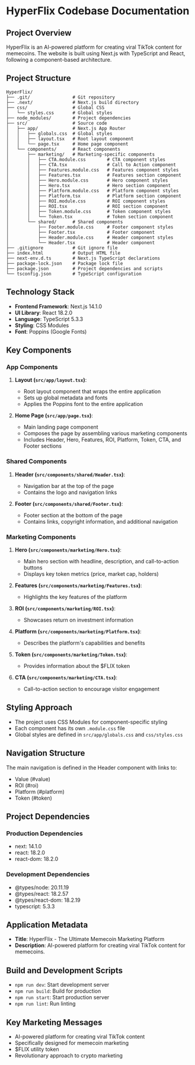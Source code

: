 # HyperFlix Codebase Documentation

## Project Overview

HyperFlix is an AI-powered platform for creating viral TikTok content for memecoins. The website is built using Next.js with TypeScript and React, following a component-based architecture.

## Project Structure

```
HyperFlix/
├── .git/                # Git repository
├── .next/               # Next.js build directory
├── css/                 # Global CSS
│   └── styles.css       # Global styles
├── node_modules/        # Project dependencies
├── src/                 # Source code
│   ├── app/             # Next.js App Router
│   │   ├── globals.css  # Global styles
│   │   ├── layout.tsx   # Root layout component
│   │   └── page.tsx     # Home page component
│   └── components/      # React components
│       ├── marketing/   # Marketing-specific components
│       │   ├── CTA.module.css        # CTA component styles
│       │   ├── CTA.tsx               # Call to Action component
│       │   ├── Features.module.css   # Features component styles
│       │   ├── Features.tsx          # Features section component
│       │   ├── Hero.module.css       # Hero component styles
│       │   ├── Hero.tsx              # Hero section component
│       │   ├── Platform.module.css   # Platform component styles
│       │   ├── Platform.tsx          # Platform section component
│       │   ├── ROI.module.css        # ROI component styles
│       │   ├── ROI.tsx               # ROI section component
│       │   ├── Token.module.css      # Token component styles
│       │   └── Token.tsx             # Token section component
│       └── shared/      # Shared components
│           ├── Footer.module.css     # Footer component styles
│           ├── Footer.tsx            # Footer component
│           ├── Header.module.css     # Header component styles
│           └── Header.tsx            # Header component
├── .gitignore           # Git ignore file
├── index.html           # Output HTML file
├── next-env.d.ts        # Next.js TypeScript declarations
├── package-lock.json    # Package lock file
├── package.json         # Project dependencies and scripts
└── tsconfig.json        # TypeScript configuration
```

## Technology Stack

- **Frontend Framework**: Next.js 14.1.0
- **UI Library**: React 18.2.0
- **Language**: TypeScript 5.3.3
- **Styling**: CSS Modules
- **Font**: Poppins (Google Fonts)

## Key Components

### App Components

1. **Layout (`src/app/layout.tsx`)**: 
   - Root layout component that wraps the entire application
   - Sets up global metadata and fonts
   - Applies the Poppins font to the entire application

2. **Home Page (`src/app/page.tsx`)**: 
   - Main landing page component
   - Composes the page by assembling various marketing components
   - Includes Header, Hero, Features, ROI, Platform, Token, CTA, and Footer sections

### Shared Components

1. **Header (`src/components/shared/Header.tsx`)**: 
   - Navigation bar at the top of the page
   - Contains the logo and navigation links

2. **Footer (`src/components/shared/Footer.tsx`)**: 
   - Footer section at the bottom of the page
   - Contains links, copyright information, and additional navigation

### Marketing Components

1. **Hero (`src/components/marketing/Hero.tsx`)**: 
   - Main hero section with headline, description, and call-to-action buttons
   - Displays key token metrics (price, market cap, holders)

2. **Features (`src/components/marketing/Features.tsx`)**: 
   - Highlights the key features of the platform

3. **ROI (`src/components/marketing/ROI.tsx`)**: 
   - Showcases return on investment information

4. **Platform (`src/components/marketing/Platform.tsx`)**: 
   - Describes the platform's capabilities and benefits

5. **Token (`src/components/marketing/Token.tsx`)**: 
   - Provides information about the $FLIX token

6. **CTA (`src/components/marketing/CTA.tsx`)**: 
   - Call-to-action section to encourage visitor engagement

## Styling Approach

- The project uses CSS Modules for component-specific styling
- Each component has its own `.module.css` file
- Global styles are defined in `src/app/globals.css` and `css/styles.css`

## Navigation Structure

The main navigation is defined in the Header component with links to:
- Value (#value)
- ROI (#roi)
- Platform (#platform)
- Token (#token)

## Project Dependencies

### Production Dependencies
- next: 14.1.0
- react: 18.2.0
- react-dom: 18.2.0

### Development Dependencies
- @types/node: 20.11.19
- @types/react: 18.2.57
- @types/react-dom: 18.2.19
- typescript: 5.3.3

## Application Metadata

- **Title**: HyperFlix - The Ultimate Memecoin Marketing Platform
- **Description**: AI-powered platform for creating viral TikTok content for memecoins.

## Build and Development Scripts

- `npm run dev`: Start development server
- `npm run build`: Build for production
- `npm run start`: Start production server
- `npm run lint`: Run linting

## Key Marketing Messages

- AI-powered platform for creating viral TikTok content
- Specifically designed for memecoin marketing
- $FLIX utility token
- Revolutionary approach to crypto marketing 